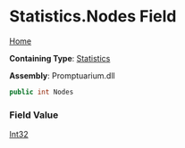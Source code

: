 # Statistics\.Nodes Field

[Home](../../../README.md)

**Containing Type**: [Statistics](../README.md)

**Assembly**: Promptuarium\.dll

```csharp
public int Nodes
```

### Field Value

[Int32](https://docs.microsoft.com/en-us/dotnet/api/system.int32)

